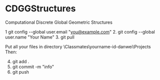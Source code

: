 # CDGGStructures
Computational Discrete Global Geometric Structures


1   git config --global user.email "you@example.com"
2.  git config --global user.name "Your Name"
3.  git pull
 


Put all your files in directory \Classmates\yourname-id-danwei\Projects\
Then:

4.  git add .  
5.  git commit -m "info"
6.  git push

